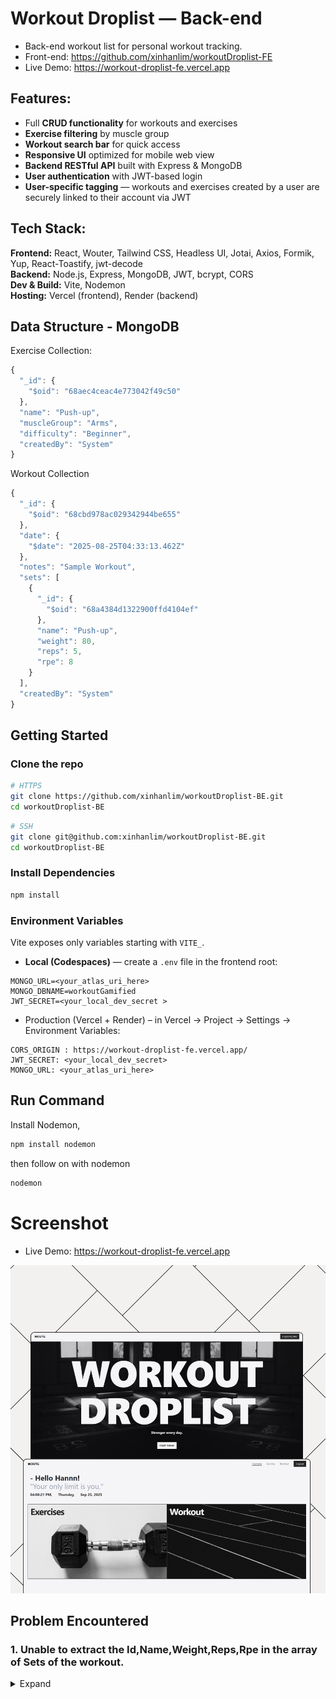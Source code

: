 # Workout Droplist — Back-end

- Back-end workout list for personal workout tracking.
- Front-end: https://github.com/xinhanlim/workoutDroplist-FE
- Live Demo: https://workout-droplist-fe.vercel.app

## Features:

- Full **CRUD functionality** for workouts and exercises
- **Exercise filtering** by muscle group
- **Workout search bar** for quick access
- **Responsive UI** optimized for mobile web view
- **Backend RESTful API** built with Express & MongoDB
- **User authentication** with JWT-based login
- **User-specific tagging** — workouts and exercises created by a user are securely linked to their account via JWT

## Tech Stack:

**Frontend:** React, Wouter, Tailwind CSS, Headless UI, Jotai, Axios, Formik, Yup, React-Toastify, jwt-decode  
**Backend:** Node.js, Express, MongoDB, JWT, bcrypt, CORS  
**Dev & Build:** Vite, Nodemon
<br>
**Hosting:** Vercel (frontend), Render (backend)

## Data Structure - MongoDB

Exercise Collection:

```js
{
  "_id": {
    "$oid": "68aec4ceac4e773042f49c50"
  },
  "name": "Push-up",
  "muscleGroup": "Arms",
  "difficulty": "Beginner",
  "createdBy": "System"
}
```

Workout Collection

```js
{
  "_id": {
    "$oid": "68cbd978ac029342944be655"
  },
  "date": {
    "$date": "2025-08-25T04:33:13.462Z"
  },
  "notes": "Sample Workout",
  "sets": [
    {
      "_id": {
        "$oid": "68a4384d1322900ffd4104ef"
      },
      "name": "Push-up",
      "weight": 80,
      "reps": 5,
      "rpe": 8
    }
  ],
  "createdBy": "System"
}
```



## Getting Started

### Clone the repo

```bash
# HTTPS
git clone https://github.com/xinhanlim/workoutDroplist-BE.git
cd workoutDroplist-BE
```

```bash
# SSH
git clone git@github.com:xinhanlim/workoutDroplist-BE.git
cd workoutDroplist-BE
```

### Install Dependencies

```bash
npm install
```

### Environment Variables

Vite exposes only variables starting with `VITE_`.

- **Local (Codespaces)** — create a `.env` file in the frontend root:

```env
MONGO_URL=<your_atlas_uri_here>
MONGO_DBNAME=workoutGamified
JWT_SECRET=<your_local_dev_secret >
```

- Production (Vercel + Render) – in Vercel → Project → Settings → Environment Variables:

```.env
CORS_ORIGIN : https://workout-droplist-fe.vercel.app/
JWT_SECRET: <your_local_dev_secret> 
MONGO_URL: <your_atlas_uri_here>
```

## Run Command
Install Nodemon,
```bash
npm install nodemon
```
then follow on with nodemon
```bash
nodemon
```

# Screenshot

- Live Demo: https://workout-droplist-fe.vercel.app

![Live Demo](images/Project1Photo.jpg)


## Problem Encountered

### 1. Unable to extract the Id,Name,Weight,Reps,Rpe in the array of Sets of the workout. 
<details><summary>Expand</summary>

```js
const result = await db.collection('exercises').find({ name: { $in: regexes } }, { projection: { _id: 1, name: 1 } }).toArray();
console.log(result);
// result [
//   { _id: new ObjectId('68a4383c1322900ffd4104ed'), name: 'Squat' },
//  { _id: new ObjectId('68a4384d1322900ffd4104ef'), name: 'Push-up' }
//]
```
in my exerciseDataLayer area , i'm extracting based on name to link to user input. 

```js
const exerciseDoc = await exerciseDataLayer.getExerciseByName(names);
console.log(exceriseDoc);
// exerciseDoc [
//    { _id: new ObjectId('68a4383c1322900ffd4104ed'), name: 'Squat' },
//    { _id: new ObjectId('68a4384d1322900ffd4104ef'), name: 'Push-up' }
//  ]
try {
        const db = await connect();
        const workoutDoc = {
            userId: new ObjectId(_id),
            date: new Date(),
            notes,
            sets: exerciseDoc.map(s => {
             _id: exerciseDoc._id,
             name: exerciseDoc.name,
             weight,
             reps,
             rpe})
        }
        const result = await db.collection('workout').insertOne(workoutDoc);
        return result;
    } catch (e) {
        console.log(e);
    }
```
over here i'm unable to show the weight,reps,rpe. because i'm only extracting the exceriseDoc which returns just the name and id, rest of the field will be null
so i had to find a way to extract the rest of the information such as weight and reps and rpe from the user input and combine it with the exceriseDoc id and name

```js
const name = setsInput.map(s => s.name)
const norm = x => String(x || "").toLowerCase().replace(/[\s\-_]+/g, "")
```
With the **const name** i'm able to get the user input firstly so i can match it up later on from my database.
so i get the **const norm** to eliminate any dashes/spaces for easy comparison of the name of excerise user send

``` js
 const sets = setsInput.map(s => {
        const match = exerciseDoc.find(d => norm(d.name) === norm(s.name));
        return {
            _id: match._id, 
            name: match.name, 
            weight: s.weight,
            reps: s.reps,
            rpe: s.rpe
        };
    });
    console.log(sets);
// [
//    {_id: new ObjectId('68a4384d1322900ffd4104ef'),name: 'Push-up',weight: 80, reps: 5,rpe: 8},
//    {_id: new ObjectId('68a4383c1322900ffd4104ed'),name: 'Squat',weight: 100,reps: 8,rpe: 9}
//  ]
```
and from there i need to merge the information together.
so for each setsInput map happen, **const match** will find through the exceriseDoc to get the name and compared with the user input.
the weight reps and rpe will be directly from the user input.

</details>
